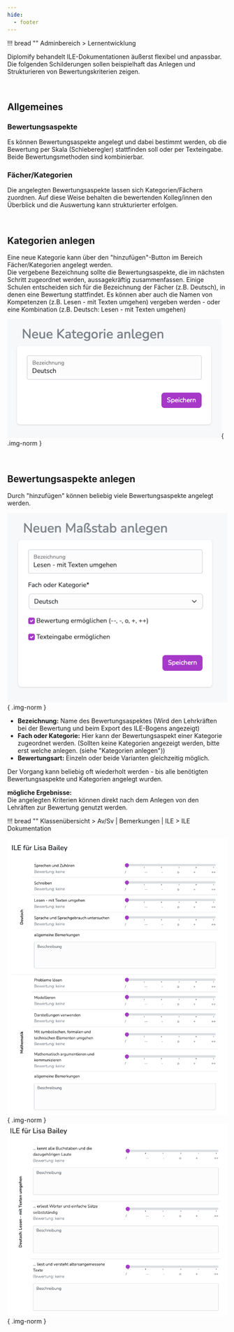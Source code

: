```yaml
---
hide:
  - footer
---
```


!!! bread ""
    Adminbereich > Lernentwicklung

Diplomify behandelt ILE-Dokumentationen äußerst flexibel und anpassbar. <br>
Die folgenden Schilderungen sollen beispielhaft das Anlegen und Strukturieren von Bewertungskriterien zeigen.

<br>

## Allgemeines

### Bewertungsaspekte
Es können Bewertungsaspekte angelegt und dabei bestimmt werden, ob die Bewertung per Skala (Schieberegler) stattfinden soll oder per Texteingabe.
Beide Bewertungsmethoden sind kombinierbar.


### Fächer/Kategorien
Die angelegten Bewertungsaspekte lassen sich Kategorien/Fächern zuordnen. Auf diese Weise behalten die bewertenden Kolleg/innen den Überblick und die Auswertung kann strukturierter erfolgen.

<br>

## Kategorien anlegen
Eine neue Kategorie kann über den "hinzufügen"-Button im Bereich Fächer/Kategorien angelegt werden. <br>
Die vergebene Bezeichnung sollte die Bewertungsaspekte, die im nächsten Schritt zugeordnet werden, aussagekräftig zusammenfassen. Einige Schulen entscheiden sich für die Bezeichnung der Fächer (z.B. Deutsch), in denen eine Bewertung stattfindet. Es können aber auch die Namen von Kompetenzen (z.B. Lesen - mit Texten umgehen) vergeben werden - oder eine Kombination (z.B. Deutsch: Lesen -  mit Texten umgehen)

![Neuer Bewertungsmaßstab](../../img/01_Administration/ile_neue_kategorie.png){ .img-norm }

<br>

## Bewertungsaspekte anlegen
Durch "hinzufügen" können beliebig viele Bewertungsaspekte angelegt werden.

![Neuer Bewertungsmaßstab](../../img/01_Administration/ile_neue_bewertung.png){ .img-norm }

- **Bezeichnung:** Name des Bewertungsaspektes (Wird den Lehrkräften bei der Bewertung und beim Export des ILE-Bogens angezeigt)
- **Fach oder Kategorie:** Hier kann der Bewertungsaspekt einer Kategorie zugeordnet werden. (Sollten keine Kategorien angezeigt werden, bitte erst welche anlegen. (siehe "Kategorien anlegen"))
- **Bewertungsart:** Einzeln oder beide Varianten gleichzeitig möglich.

Der Vorgang kann beliebig oft wiederholt werden - bis alle benötigten Bewertungsaspekte und Kategorien angelegt wurden.
<br>

**mögliche Ergebnisse:**<br>
Die angelegten Kriterien können direkt nach dem Anlegen von den Lehräften zur Bewertung genutzt werden.

!!! bread ""
    Klassenübersicht > Av/Sv | Bemerkungen | ILE > ILE Dokumentation 
    


![Neuer Bewertungsmaßstab](../../img/01_Administration/ile_simple.png){ .img-norm }
![Neuer Bewertungsmaßstab](../../img/01_Administration/ile_komplex.png){ .img-norm }